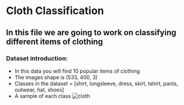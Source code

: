 # Cloth Classification

## In this file we are going to work on classifying different items of clothing

### Dataset introduction:
- In this data you will find 10 popular items of clothing
- The images shape is (533, 400, 3)
- Classes in the dataset = [shirt, longsleeve, dress, skirt, tshirt, pants, outwear, hat, shoes]
- A sample of each class
![cloth](https://user-images.githubusercontent.com/61900536/212160337-3b64403c-6733-4df3-90d8-864467fb3190.png)

